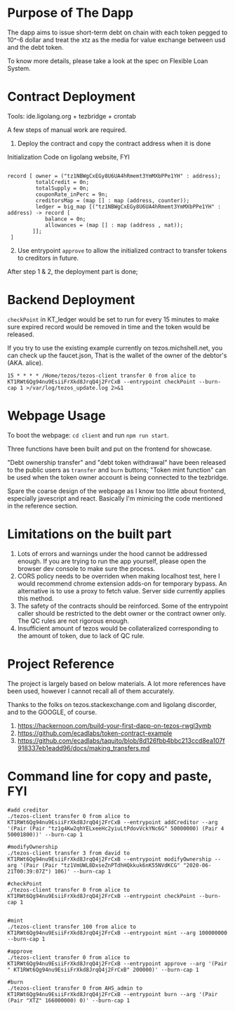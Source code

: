 # Purpose of The Dapp

The dapp aims to issue short-term debt on chain with each token pegged to 10^-6 dollar and treat the xtz as the media for value exchange between usd and the debt token.

To know more details, please take a look at the spec on Flexible Loan System.

# Contract Deployment 

Tools: ide.ligolang.org + tezbridge + crontab

A few steps of manual work are required.
1. Deploy the contract and copy the contract address when it is done

Initialization Code on ligolang website, FYI
```

record [ owner = ("tz1NBWgCxEGy8U6UA4hRmemt3YmMXbPPe1YH" : address); 
         totalCredit = 0n; 
         totalSupply = 0n; 
         couponRate_inPerc = 9n; 
         creditorsMap = (map [] : map (address, counter)); 
         ledger = big_map [("tz1NBWgCxEGy8U6UA4hRmemt3YmMXbPPe1YH" : address) -> record [
            balance = 0n;
            allowances = (map [] : map (address , nat));
        ]];
 ]
```
2. Use entrypoint `approve` to allow the initialized contract to transfer tokens to creditors in future.

After step 1 & 2, the deployment part is done;

# Backend Deployment

`checkPoint` in KT_ledger would be set to run for every 15 minutes to make sure expired record would be removed in time and the token would be released.

If you try to use the existing example currently on tezos.michshell.net, you can check up the faucet.json, That is the wallet of the owner of the debtor's (AKA. alice).

```
15 * * * * /Home/tezos/tezos-client transfer 0 from alice to KT1RWt6Qg94nu9EsiiFrXkd8JrqQ4j2FrCxB --entrypoint checkPoint --burn-cap 1 >/var/log/tezos_update.log 2>&1
```
# Webpage Usage

To boot the webpage: `cd client` and run `npm run start`. 

Three functions have been built and put on the frontend for showcase.

"Debt ownership transfer" and "debt token withdrawal" have been released to the public users as `transfer` and `burn` buttons;  "Token mint function" can be used when the token owner account is being connected to the tezbridge.

Spare the coarse design of the webpage as I know too little about frontend, especially javescript and react.  Basically I'm mimicing the code mentioned in the reference section.

# Limitations on the built part 

1. Lots of errors and warnings under the hood cannot be addressed enough. If you are trying to run the app yourself, please open the browser dev console to make sure the process.
2. CORS policy needs to be overriden when making localhost test, here I would recommend chrome extension adds-on for temporary bypass. An alternative is to use a proxy to fetch value.  Server side currently applies this method.
3. The safety of the contracts should be reinforced. Some of the entrypoint caller should be restricted to the debt owner or the contract owner only.  The QC rules are not rigorous enough.
4. Insufficient amount of tezos would be collateralized corresponding to the amount of token, due to lack of QC rule.


# Project Reference
The project is largely based on below materials.  A lot more references have been used, however I cannot recall all of them accurately.

Thanks to the folks on tezos.stackexchange.com and ligolang discorder, and to the GOOGLE, of course.

1. https://hackernoon.com/build-your-first-dapp-on-tezos-rwgl3ymb
2. https://github.com/ecadlabs/token-contract-example
3. https://github.com/ecadlabs/taquito/blob/8d126fbb4bbc213ccd8ea107f918337eb1eadd96/docs/making_transfers.md


# Command line for copy and paste, FYI

```
#add creditor
./tezos-client transfer 0 from alice to KT1RWt6Qg94nu9EsiiFrXkd8JrqQ4j2FrCxB --entrypoint addCreditor --arg '(Pair (Pair "tz1g4Kw2qhYELxeeHc2yiuLtPdovVckYNc6G" 50000000) (Pair 4 50001800))' --burn-cap 1

#modifyOwnership
./tezos-client transfer 3 from david to KT1RWt6Qg94nu9EsiiFrXkd8JrqQ4j2FrCxB --entrypoint modifyOwnership --arg '(Pair (Pair "tz1VmUWL8DxseZnPTdhHQkkuk6nK55NVdKCG" "2020-06-21T00:39:07Z") 106)' --burn-cap 1

#checkPoint
./tezos-client transfer 0 from alice to KT1RWt6Qg94nu9EsiiFrXkd8JrqQ4j2FrCxB --entrypoint checkPoint --burn-cap 1


#mint
./tezos-client transfer 100 from alice to KT1RWt6Qg94nu9EsiiFrXkd8JrqQ4j2FrCxB --entrypoint mint --arg 100000000 --burn-cap 1

#approve
./tezos-client transfer 0 from alice to KT1RWt6Qg94nu9EsiiFrXkd8JrqQ4j2FrCxB --entrypoint approve --arg '(Pair " KT1RWt6Qg94nu9EsiiFrXkd8JrqQ4j2FrCxB" 200000)' --burn-cap 1

#burn
./tezos-client transfer 0 from AHS_admin to KT1RWt6Qg94nu9EsiiFrXkd8JrqQ4j2FrCxB --entrypoint burn --arg '(Pair (Pair "XTZ" 166000000) 0)' --burn-cap 1

```

